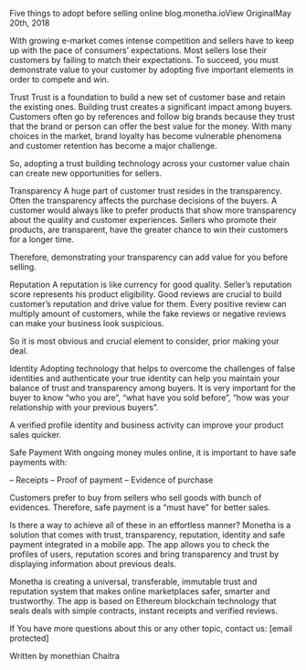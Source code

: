 Five things to adopt before selling online
blog.monetha.ioView OriginalMay 20th, 2018

With growing e-market comes intense competition and sellers have to keep up with the pace of consumers’ expectations. Most sellers lose their customers by failing to match their expectations. To succeed, you must demonstrate value to your customer by adopting five important elements in order to compete and win.

Trust
Trust is a foundation to build a new set of customer base and retain the existing ones. Building trust creates a significant impact among buyers.
Customers often go by references and follow big brands because they trust that the brand or person can offer the best value for the money. With many choices in the market, brand loyalty has become vulnerable phenomena and customer retention has become a major challenge.

So, adopting a trust building technology across your customer value chain can create new opportunities for sellers.

Transparency
A huge part of customer trust resides in the transparency. Often the transparency affects the purchase decisions of the buyers. A customer would always like to prefer products that show more transparency about the quality and customer experiences. Sellers who promote their products, are transparent, have the greater chance to win their customers for a longer time.

Therefore, demonstrating your transparency can add value for you before selling.

Reputation
A reputation is like currency for good quality. Seller’s reputation score represents his product eligibility. Good reviews are crucial to build customer’s reputation and drive value for them.
Every positive review can multiply amount of customers, while the fake reviews or negative reviews can make your business look suspicious.

So it is most obvious and crucial element to consider, prior making your deal.

Identity
Adopting technology that helps to overcome the challenges of false identities and authenticate your true identity can help you maintain your balance of trust and transparency among buyers.
It is very important for the buyer to know “who you are”, “what have you sold before”, “how was your relationship with your previous buyers”.

A verified profile identity and business activity can improve your product sales quicker.

Safe Payment
With ongoing money mules online, it is important to have safe payments with:

– Receipts
– Proof of payment
– Evidence of purchase

Customers prefer to buy from sellers who sell goods with bunch of evidences. Therefore, safe payment is a “must have” for better sales.

Is there a way to achieve all of these in an effortless manner?
Monetha is a solution that comes with trust, transparency, reputation, identity and safe payment integrated in a mobile app. The app allows you to check the profiles of users, reputation scores and bring transparency and trust by displaying information about previous deals.

Monetha is creating a universal, transferable, immutable trust and reputation system that makes online marketplaces safer, smarter and trustworthy. The app is based on Ethereum blockchain technology that seals deals with simple contracts, instant receipts and verified reviews.

If You have more questions about this or any other topic, contact us: [email protected]

Written by monethian Chaitra
